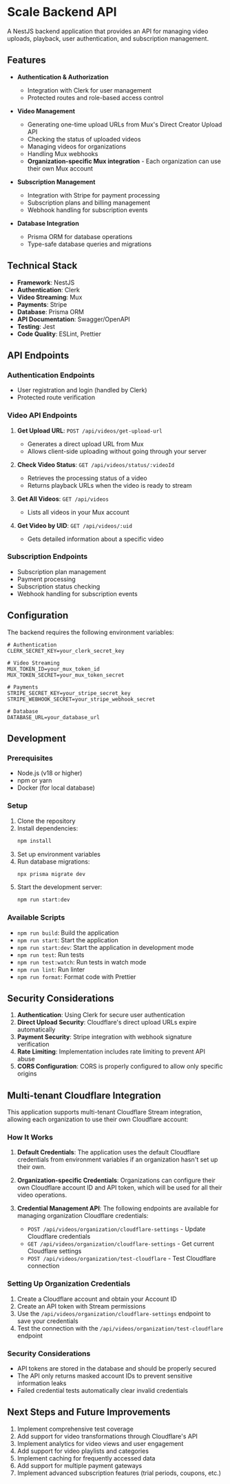 # Scale Backend API

A NestJS backend application that provides an API for managing video uploads, playback, user authentication, and subscription management.

## Features

- **Authentication & Authorization**
  - Integration with Clerk for user management
  - Protected routes and role-based access control

- **Video Management**
  - Generating one-time upload URLs from Mux's Direct Creator Upload API
  - Checking the status of uploaded videos
  - Managing videos for organizations
  - Handling Mux webhooks
  - **Organization-specific Mux integration** - Each organization can use their own Mux account

- **Subscription Management**
  - Integration with Stripe for payment processing
  - Subscription plans and billing management
  - Webhook handling for subscription events

- **Database Integration**
  - Prisma ORM for database operations
  - Type-safe database queries and migrations

## Technical Stack

- **Framework**: NestJS
- **Authentication**: Clerk
- **Video Streaming**: Mux
- **Payments**: Stripe
- **Database**: Prisma ORM
- **API Documentation**: Swagger/OpenAPI
- **Testing**: Jest
- **Code Quality**: ESLint, Prettier

## API Endpoints

### Authentication Endpoints
- User registration and login (handled by Clerk)
- Protected route verification

### Video API Endpoints
1. **Get Upload URL**: `POST /api/videos/get-upload-url`
   - Generates a direct upload URL from Mux
   - Allows client-side uploading without going through your server

2. **Check Video Status**: `GET /api/videos/status/:videoId`
   - Retrieves the processing status of a video
   - Returns playback URLs when the video is ready to stream

3. **Get All Videos**: `GET /api/videos`
   - Lists all videos in your Mux account

4. **Get Video by UID**: `GET /api/videos/:uid`
   - Gets detailed information about a specific video

### Subscription Endpoints
- Subscription plan management
- Payment processing
- Subscription status checking
- Webhook handling for subscription events

## Configuration

The backend requires the following environment variables:

```
# Authentication
CLERK_SECRET_KEY=your_clerk_secret_key

# Video Streaming
MUX_TOKEN_ID=your_mux_token_id
MUX_TOKEN_SECRET=your_mux_token_secret

# Payments
STRIPE_SECRET_KEY=your_stripe_secret_key
STRIPE_WEBHOOK_SECRET=your_stripe_webhook_secret

# Database
DATABASE_URL=your_database_url
```

## Development

### Prerequisites
- Node.js (v18 or higher)
- npm or yarn
- Docker (for local database)

### Setup
1. Clone the repository
2. Install dependencies:
   ```bash
   npm install
   ```
3. Set up environment variables
4. Run database migrations:
   ```bash
   npx prisma migrate dev
   ```
5. Start the development server:
   ```bash
   npm run start:dev
   ```

### Available Scripts
- `npm run build`: Build the application
- `npm run start`: Start the application
- `npm run start:dev`: Start the application in development mode
- `npm run test`: Run tests
- `npm run test:watch`: Run tests in watch mode
- `npm run lint`: Run linter
- `npm run format`: Format code with Prettier

## Security Considerations

1. **Authentication**: Using Clerk for secure user authentication
2. **Direct Upload Security**: Cloudflare's direct upload URLs expire automatically
3. **Payment Security**: Stripe integration with webhook signature verification
4. **Rate Limiting**: Implementation includes rate limiting to prevent API abuse
5. **CORS Configuration**: CORS is properly configured to allow only specific origins

## Multi-tenant Cloudflare Integration

This application supports multi-tenant Cloudflare Stream integration, allowing each organization to use their own Cloudflare account:

### How It Works

1. **Default Credentials**: The application uses the default Cloudflare credentials from environment variables if an organization hasn't set up their own.

2. **Organization-specific Credentials**: Organizations can configure their own Cloudflare account ID and API token, which will be used for all their video operations.

3. **Credential Management API**: The following endpoints are available for managing organization Cloudflare credentials:
   - `POST /api/videos/organization/cloudflare-settings` - Update Cloudflare credentials
   - `GET /api/videos/organization/cloudflare-settings` - Get current Cloudflare settings
   - `POST /api/videos/organization/test-cloudflare` - Test Cloudflare connection

### Setting Up Organization Credentials

1. Create a Cloudflare account and obtain your Account ID
2. Create an API token with Stream permissions
3. Use the `/api/videos/organization/cloudflare-settings` endpoint to save your credentials
4. Test the connection with the `/api/videos/organization/test-cloudflare` endpoint

### Security Considerations

- API tokens are stored in the database and should be properly secured
- The API only returns masked account IDs to prevent sensitive information leaks
- Failed credential tests automatically clear invalid credentials

## Next Steps and Future Improvements

1. Implement comprehensive test coverage
2. Add support for video transformations through Cloudflare's API
3. Implement analytics for video views and user engagement
4. Add support for video playlists and categories
5. Implement caching for frequently accessed data
6. Add support for multiple payment gateways
7. Implement advanced subscription features (trial periods, coupons, etc.)
